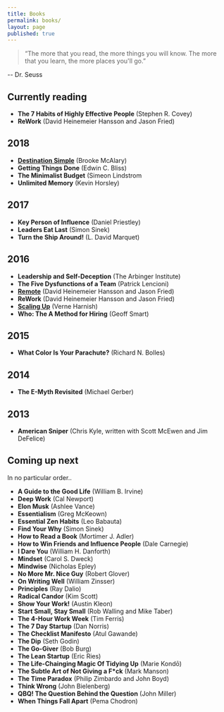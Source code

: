 ```yaml
---
title: Books
permalink: books/
layout: page
published: true
---
```


>“The more that you read, the more things you will know. The more that you learn, the more places you'll go.”

\-- Dr. Seuss

## Currently reading

- **The 7 Habits of Highly Effective People** (Stephen R. Covey)
- **ReWork** (David Heinemeier Hansson and Jason Fried)

## 2018

- [**Destination Simple**](/books/destination-simple) (Brooke McAlary)
- **Getting Things Done** (Edwin C. Bliss)
- **The Minimalist Budget** (Simeon Lindstrom
- **Unlimited Memory** (Kevin Horsley)

## 2017

- **Key Person of Influence** (Daniel Priestley)
- **Leaders Eat Last** (Simon Sinek)
- **Turn the Ship Around!** (L. David Marquet)

## 2016

- **Leadership and Self-Deception** (The Arbinger Institute)
- **The Five Dysfunctions of a Team** (Patrick Lencioni)
- [**Remote**](/books/remote) (David Heinemeier Hansson and Jason Fried)
- **ReWork** (David Heinemeier Hansson and Jason Fried)
- [**Scaling Up**](/books/scaling-up) (Verne Harnish)
- **Who: The A Method for Hiring** (Geoff Smart)

## 2015

- **What Color Is Your Parachute?** (Richard N. Bolles)

## 2014

- **The E-Myth Revisited** (Michael Gerber)

## 2013

- **American Sniper** (Chris Kyle, written with Scott McEwen and Jim DeFelice)

## Coming up next

In no particular order..

- **A Guide to the Good Life** (William B. Irvine)
- **Deep Work** (Cal Newport)
- **Elon Musk** (Ashlee Vance)
- **Essentialism** (Greg McKeown)
- **Essential Zen Habits** (Leo Babauta)
- **Find Your Why** (Simon Sinek)
- **How to Read a Book** (Mortimer J. Adler)
- **How to Win Friends and Influence People** (Dale Carnegie)
- **I Dare You** (William H. Danforth)
- **Mindset** (Carol S. Dweck)
- **Mindwise** (Nicholas Epley)
- **No More Mr. Nice Guy** (Robert Glover)
- **On Writing Well** (William Zinsser)
- **Principles** (Ray Dalio)
- **Radical Candor** (Kim Scott)
- **Show Your Work!** (Austin Kleon)
- **Start Small, Stay Small** (Rob Walling and Mike Taber)
- **The 4-Hour Work Week** (Tim Ferris)
- **The 7 Day Startup** (Dan Norris)
- **The Checklist Manifesto** (Atul Gawande)
- **The Dip** (Seth Godin)
- **The Go-Giver** (Bob Burg)
- **The Lean Startup** (Eric Ries)
- **The Life-Chainging Magic Of Tidying Up** (Marie Kondō)
- **The Subtle Art of Not Giving a F\*ck** (Mark Manson)
- **The Time Paradox** (Philip Zimbardo and John Boyd)
- **Think Wrong** (John Bielenberg)
- **QBQ! The Question Behind the Question** (John Miller)
- **When Things Fall Apart** (Pema Chodron)
